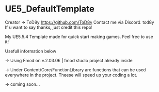 # UE5_DefaultTemplate
Creator -> ToD8y https://github.com/ToD8y
Contact me via Discord: tod8y
If u want to say thanks, just credit this repo!

My UE5.5.4 Template made for quick start making games.
Feel free to use it!

Usefull information below

-> Using Fmod on v.2.03.06 | fmod studio project already inside 

-> Under Content/Core/FunctionLibrary are functions that can be used everywhere in the project.
Theese will speed up your coding a lot.

-> coming soon...
